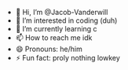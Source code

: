 - 👋 Hi, I’m @Jacob-Vanderwill
- 👀 I’m interested in coding (duh)
- 🌱 I’m currently learning c
- 📫 How to reach me idk
- 😄 Pronouns: he/him
- ⚡ Fun fact: proly nothing lowkey

<!---
Jacob-Vanderwill/Jacob-Vanderwill is a ✨ special ✨ repository because its `README.md` (this file) appears on your GitHub profile.
You can click the Preview link to take a look at your changes.
--->
